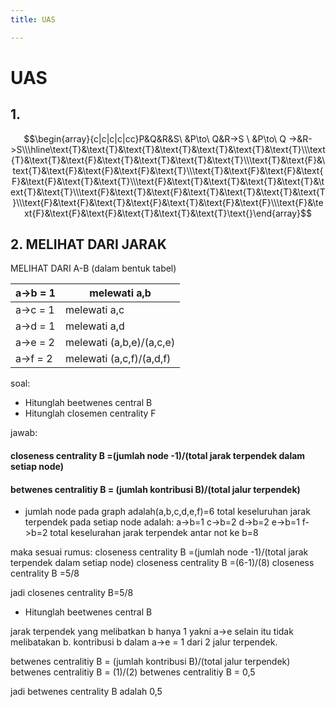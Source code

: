 ```yaml
---
title: UAS

---
```


# UAS

## 1.
$$\begin{array}{c|c|c|c|cc}P&Q&R&S\ &P\to\ Q&R->S \  &P\to\ Q ->&R->S\\\hline\text{Т}&\text{Т}&\text{Т}&\text{T}&\text{T}&\text{T}&\text{T}\\\text{Т}&\text{Т}&\text{F}&\text{T}&\text{T}&\text{T}&\text{T}\\\text{T}&\text{F}&\text{T}&\text{F}&\text{F}&\text{F}&\text{T}\\\text{T}&\text{F}&\text{F}&\text{F}&\text{F}&\text{T}&\text{T}\\\text{F}&\text{T}&\text{T}&\text{T}&\text{T}&\text{T}&\text{T}\\\text{F}&\text{T}&\text{F}&\text{T}&\text{T}&\text{T}&\text{T}\\\text{F}&\text{F}&\text{T}&\text{F}&\text{T}&\text{F}&\text{F}\\\text{F}&\text{F}&\text{F}&\text{F}&\text{T}&\text{T}&\text{T}\text{}\end{array}$$


## 2. MELIHAT DARI JARAK 

MELIHAT DARI A-B (dalam bentuk tabel)

| a->b = 1 | melewati a,b | 
| -------- | ----------   | 
| a->c = 1 | melewati a,c  |
| a->d = 1  | melewati a,d |  |
| a->e = 2     | melewati (a,b,e)/(a,c,e)   |
| a->f = 2   | melewati (a,c,f)/(a,d,f)  |

soal:
- Hitunglah beetwenes central B
- Hitunglah closemen centrality F

jawab:
#### closeness centrality B  =(jumlah node -1)/(total jarak terpendek dalam setiap node)
#### betwenes centralitiy B = (jumlah kontribusi B)/(total jalur terpendek)

- jumlah node pada graph adalah(a,b,c,d,e,f)=6
total keseluruhan jarak terpendek pada setiap node adalah:
a->b=1
c->b=2
d->b=2
e->b=1
f->b=2
total keselurahan jarak terpendek antar not ke b=8

maka sesuai rumus:
closeness centrality B  =(jumlah node -1)/(total jarak terpendek dalam setiap node)
closeness centrality B  =(6-1)/(8)
closeness centrality B  =5/8

jadi closenes centrality B=5/8


- Hitunglah beetwenes central B

jarak terpendek yang melibatkan b hanya 1 yakni a->e
selain itu tidak melibatakan b.
kontribusi b dalam a->e = 1 dari 2 jalur terpendek.

 betwenes centralitiy B = (jumlah kontribusi B)/(total jalur terpendek)
 betwenes centralitiy B = (1)/(2)
 betwenes centralitiy B = 0,5
 
 jadi betwenes centrality B adalah 0,5
   












